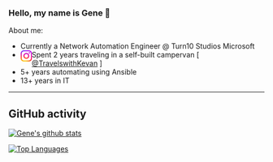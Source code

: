 ### Hello, my name is Gene 👋

About me:

- Currently a Network Automation Engineer @ Turn10 Studios Microsoft
- Spent 2 years traveling in a self-built campervan [ <a href="https://www.instagram.com/travelswithkevan/">
  <img align="left" alt="TravelswithKevan | Instragram" width="22px" src="https://github.com/kevanaster/kevanaster/blob/main/assets/Instagram_RGB.svg" /> @TravelswithKevan</a> ]
- 5+ years automating using Ansible
- 13+ years in IT

    
---
## GitHub activity 
[![Gene's github stats](https://github-readme-stats.vercel.app/api?username=kevanaster)](https://github.com/kevanaster)

[![Top Languages](https://github-readme-stats.vercel.app/api/top-langs/?username=kevanaster&layout=compact)](https://github.com/kevanaster)
